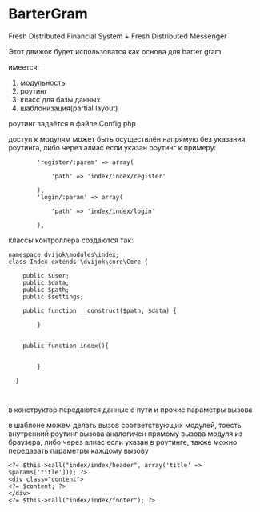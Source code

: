 # BarterGram
Fresh Distributed Financial System + Fresh Distributed Messenger

Этот движок будет использоватся как основа для barter gram

имеется:

1) модульность
2) роутинг
3) класс для базы данных
4) шаблонизация(partial layout)

роутинг задаётся в файле Config.php

доступ к модулям может быть осуществлён напрямую без указания роутинга, либо через алиас если указан роутинг к примеру:
```
		'register/:param' => array(
		
			'path' => 'index/index/register'
		
		),
		'login/:param' => array(
		
			'path' => 'index/index/login'
		
		),
```

классы контроллера создаются так:
```
namespace dvijok\modules\index;
class Index extends \dvijok\core\Core {

	public $user;
	public $data;
	public $path;
	public $settings;

	public function __construct($path, $data) {
  
        }
	
	
	public function index(){


        }
  
  }
  
  
```
в конструктор передаются данные о пути и прочие параметры вызова

в шаблоне можем делать вызов соответствующих модулей, тоесть внутренний роутинг вызова аналогичен прямому вызова модуля из браузера,
либо через алиас если указан в роутинге, также можно передавать параметры каждому вызову
```
<?= $this->call("index/index/header", array('title' => $params['title'])); ?>
<div class="content">
<?= $content; ?>
</div>
<?= $this->call("index/index/footer"); ?>
```
